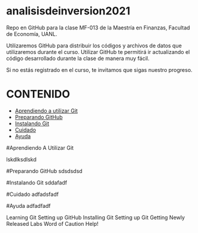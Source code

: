 # analisisdeinversion2021
Repo en GitHub para la clase MF-013 de la Maestría en Finanzas, Facultad de Economía, UANL.

Utilizaremos GitHub para distribuir los códigos y archivos de datos que utilizaremos durante el curso.  Utilizar GitHub te permitirá ir actualizando el código desarrollado durante la clase de manera muy fácil.

Si no estás registrado en el curso, te invitamos que sigas nuestro progreso.


CONTENIDO
===


* [Aprendiendo a utilizar Git](#aprendiendo-a-utilizar-git)
* [Preparando GitHub](#preparando-github)
* [Instalando Git](#instalando-git)
* [Cuidado](#cuidado)
* [Ayuda](#ayuda)

#Aprendiendo A Utilizar Git

lskdlksdlskd

#Preparando GitHub
sdsdsdsd

#Instalando Git
sddafadf

#Cuidado
adfadsfadf

#Ayuda
adfadfadf

Learning Git
Setting up GitHub
Installing Git
Setting up Git
Getting Newly Released Labs
Word of Caution
Help!
